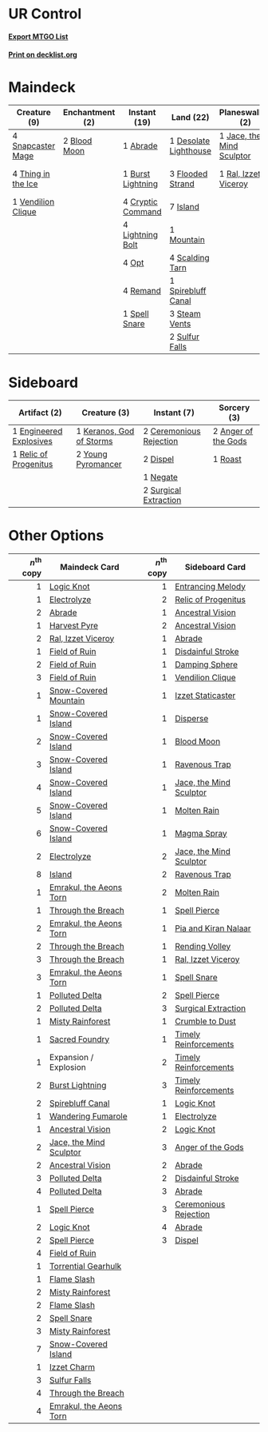 # UR Control

#### [Export MTGO List](../collection/UR%20Control/UR%20Control.txt)
#### [Print on decklist.org](http://decklist.org/?deckmain=1%09Abrade%0A2%09Anger%20of%20the%20Gods%0A2%09Blood%20Moon%0A1%09Burst%20Lightning%0A4%09Cryptic%20Command%0A1%09Desolate%20Lighthouse%0A3%09Flooded%20Strand%0A7%09Island%0A1%09Jace,%20the%20Mind%20Sculptor%0A4%09Lightning%20Bolt%0A1%09Mountain%0A4%09Opt%0A1%09Ral,%20Izzet%20Viceroy%0A4%09Remand%0A4%09Scalding%20Tarn%0A4%09Serum%20Visions%0A4%09Snapcaster%20Mage%0A1%09Spell%20Snare%0A1%09Spirebluff%20Canal%0A3%09Steam%20Vents%0A2%09Sulfur%20Falls%0A4%09Thing%20in%20the%20Ice%0A1%09Vendilion%20Clique&deckside=2%09Anger%20of%20the%20Gods%0A2%09Ceremonious%20Rejection%0A2%09Dispel%0A1%09Engineered%20Explosives%0A1%09Keranos,%20God%20of%20Storms%0A1%09Negate%0A1%09Relic%20of%20Progenitus%0A1%09Roast%0A2%09Surgical%20Extraction%0A2%09Young%20Pyromancer)
# Maindeck

|                                        Creature (9)                                         |                                    Enchantment (2)                                    |                                        Instant (19)                                        |                                           Land (22)                                            |                                          Planeswalker (2)                                          |                                         Sorcery (6)                                          |
|---------------------------------------------------------------------------------------------|---------------------------------------------------------------------------------------|--------------------------------------------------------------------------------------------|------------------------------------------------------------------------------------------------|----------------------------------------------------------------------------------------------------|----------------------------------------------------------------------------------------------|
|4 [Snapcaster Mage](http://gatherer.wizards.com/Pages/Card/Details.aspx?multiverseid=425875) |2 [Blood Moon](http://gatherer.wizards.com/Pages/Card/Details.aspx?multiverseid=370419)|1 [Abrade](http://gatherer.wizards.com/Pages/Card/Details.aspx?multiverseid=430772)         |1 [Desolate Lighthouse](http://gatherer.wizards.com/Pages/Card/Details.aspx?multiverseid=240147)|1 [Jace, the Mind Sculptor](http://gatherer.wizards.com/Pages/Card/Details.aspx?multiverseid=382979)|2 [Anger of the Gods](http://gatherer.wizards.com/Pages/Card/Details.aspx?multiverseid=438682)|
|4 [Thing in the Ice](http://gatherer.wizards.com/Pages/Card/Details.aspx?multiverseid=409836)|                                                                                       |1 [Burst Lightning](http://gatherer.wizards.com/Pages/Card/Details.aspx?multiverseid=397662)|3 [Flooded Strand](http://gatherer.wizards.com/Pages/Card/Details.aspx?multiverseid=405098)     |1 [Ral, Izzet Viceroy](http://gatherer.wizards.com/Pages/Card/Details.aspx?multiverseid=452945)     |4 [Serum Visions](http://gatherer.wizards.com/Pages/Card/Details.aspx?multiverseid=425874)    |
|1 [Vendilion Clique](http://gatherer.wizards.com/Pages/Card/Details.aspx?multiverseid=370390)|                                                                                       |4 [Cryptic Command](http://gatherer.wizards.com/Pages/Card/Details.aspx?multiverseid=370439)|7 [Island](http://gatherer.wizards.com/Pages/Card/Details.aspx?multiverseid=439602)             |                                                                                                    |                                                                                              |
|                                                                                             |                                                                                       |4 [Lightning Bolt](http://gatherer.wizards.com/Pages/Card/Details.aspx?multiverseid=234704) |1 [Mountain](http://gatherer.wizards.com/Pages/Card/Details.aspx?multiverseid=439604)           |                                                                                                    |                                                                                              |
|                                                                                             |                                                                                       |4 [Opt](http://gatherer.wizards.com/Pages/Card/Details.aspx?multiverseid=435217)            |4 [Scalding Tarn](http://gatherer.wizards.com/Pages/Card/Details.aspx?multiverseid=426069)      |                                                                                                    |                                                                                              |
|                                                                                             |                                                                                       |4 [Remand](http://gatherer.wizards.com/Pages/Card/Details.aspx?multiverseid=397881)         |1 [Spirebluff Canal](http://gatherer.wizards.com/Pages/Card/Details.aspx?multiverseid=417822)   |                                                                                                    |                                                                                              |
|                                                                                             |                                                                                       |1 [Spell Snare](http://gatherer.wizards.com/Pages/Card/Details.aspx?multiverseid=370447)    |3 [Steam Vents](http://gatherer.wizards.com/Pages/Card/Details.aspx?multiverseid=405109)        |                                                                                                    |                                                                                              |
|                                                                                             |                                                                                       |                                                                                            |2 [Sulfur Falls](http://gatherer.wizards.com/Pages/Card/Details.aspx?multiverseid=241987)       |                                                                                                    |                                                                                              |


# Sideboard

|                                           Artifact (2)                                           |                                           Creature (3)                                            |                                           Instant (7)                                            |                                         Sorcery (3)                                          |
|--------------------------------------------------------------------------------------------------|---------------------------------------------------------------------------------------------------|--------------------------------------------------------------------------------------------------|----------------------------------------------------------------------------------------------|
|1 [Engineered Explosives](http://gatherer.wizards.com/Pages/Card/Details.aspx?multiverseid=370549)|1 [Keranos, God of Storms](http://gatherer.wizards.com/Pages/Card/Details.aspx?multiverseid=380442)|2 [Ceremonious Rejection](http://gatherer.wizards.com/Pages/Card/Details.aspx?multiverseid=417613)|2 [Anger of the Gods](http://gatherer.wizards.com/Pages/Card/Details.aspx?multiverseid=438682)|
|1 [Relic of Progenitus](http://gatherer.wizards.com/Pages/Card/Details.aspx?multiverseid=205326)  |2 [Young Pyromancer](http://gatherer.wizards.com/Pages/Card/Details.aspx?multiverseid=413697)      |2 [Dispel](http://gatherer.wizards.com/Pages/Card/Details.aspx?multiverseid=201562)               |1 [Roast](http://gatherer.wizards.com/Pages/Card/Details.aspx?multiverseid=394667)            |
|                                                                                                  |                                                                                                   |1 [Negate](http://gatherer.wizards.com/Pages/Card/Details.aspx?multiverseid=447135)               |                                                                                              |
|                                                                                                  |                                                                                                   |2 [Surgical Extraction](http://gatherer.wizards.com/Pages/Card/Details.aspx?multiverseid=397706)  |                                                                                              |


# Other Options

|*n*<sup>th</sup> copy|                                          Maindeck Card                                           |*n*<sup>th</sup> copy|                                          Sideboard Card                                          |
|--------------------:|--------------------------------------------------------------------------------------------------|--------------------:|--------------------------------------------------------------------------------------------------|
|                    1|[Logic Knot](http://gatherer.wizards.com/Pages/Card/Details.aspx?multiverseid=370529)             |                    1|[Entrancing Melody](http://gatherer.wizards.com/Pages/Card/Details.aspx?multiverseid=435207)      |
|                    1|[Electrolyze](http://gatherer.wizards.com/Pages/Card/Details.aspx?multiverseid=370376)            |                    2|[Relic of Progenitus](http://gatherer.wizards.com/Pages/Card/Details.aspx?multiverseid=205326)    |
|                    2|[Abrade](http://gatherer.wizards.com/Pages/Card/Details.aspx?multiverseid=430772)                 |                    1|[Ancestral Vision](http://gatherer.wizards.com/Pages/Card/Details.aspx?multiverseid=438608)       |
|                    1|[Harvest Pyre](http://gatherer.wizards.com/Pages/Card/Details.aspx?multiverseid=220010)           |                    2|[Ancestral Vision](http://gatherer.wizards.com/Pages/Card/Details.aspx?multiverseid=438608)       |
|                    2|[Ral, Izzet Viceroy](http://gatherer.wizards.com/Pages/Card/Details.aspx?multiverseid=452945)     |                    1|[Abrade](http://gatherer.wizards.com/Pages/Card/Details.aspx?multiverseid=430772)                 |
|                    1|[Field of Ruin](http://gatherer.wizards.com/Pages/Card/Details.aspx?multiverseid=435415)          |                    1|[Disdainful Stroke](http://gatherer.wizards.com/Pages/Card/Details.aspx?multiverseid=446776)      |
|                    2|[Field of Ruin](http://gatherer.wizards.com/Pages/Card/Details.aspx?multiverseid=435415)          |                    1|[Damping Sphere](http://gatherer.wizards.com/Pages/Card/Details.aspx?multiverseid=443101)         |
|                    3|[Field of Ruin](http://gatherer.wizards.com/Pages/Card/Details.aspx?multiverseid=435415)          |                    1|[Vendilion Clique](http://gatherer.wizards.com/Pages/Card/Details.aspx?multiverseid=370390)       |
|                    1|[Snow-Covered Mountain](http://gatherer.wizards.com/Pages/Card/Details.aspx?multiverseid=184814)  |                    1|[Izzet Staticaster](http://gatherer.wizards.com/Pages/Card/Details.aspx?multiverseid=253638)      |
|                    1|[Snow-Covered Island](http://gatherer.wizards.com/Pages/Card/Details.aspx?multiverseid=184813)    |                    1|[Disperse](http://gatherer.wizards.com/Pages/Card/Details.aspx?multiverseid=413371)               |
|                    2|[Snow-Covered Island](http://gatherer.wizards.com/Pages/Card/Details.aspx?multiverseid=184813)    |                    1|[Blood Moon](http://gatherer.wizards.com/Pages/Card/Details.aspx?multiverseid=370419)             |
|                    3|[Snow-Covered Island](http://gatherer.wizards.com/Pages/Card/Details.aspx?multiverseid=184813)    |                    1|[Ravenous Trap](http://gatherer.wizards.com/Pages/Card/Details.aspx?multiverseid=197537)          |
|                    4|[Snow-Covered Island](http://gatherer.wizards.com/Pages/Card/Details.aspx?multiverseid=184813)    |                    1|[Jace, the Mind Sculptor](http://gatherer.wizards.com/Pages/Card/Details.aspx?multiverseid=382979)|
|                    5|[Snow-Covered Island](http://gatherer.wizards.com/Pages/Card/Details.aspx?multiverseid=184813)    |                    1|[Molten Rain](http://gatherer.wizards.com/Pages/Card/Details.aspx?multiverseid=425928)            |
|                    6|[Snow-Covered Island](http://gatherer.wizards.com/Pages/Card/Details.aspx?multiverseid=184813)    |                    1|[Magma Spray](http://gatherer.wizards.com/Pages/Card/Details.aspx?multiverseid=338470)            |
|                    2|[Electrolyze](http://gatherer.wizards.com/Pages/Card/Details.aspx?multiverseid=370376)            |                    2|[Jace, the Mind Sculptor](http://gatherer.wizards.com/Pages/Card/Details.aspx?multiverseid=382979)|
|                    8|[Island](http://gatherer.wizards.com/Pages/Card/Details.aspx?multiverseid=439602)                 |                    2|[Ravenous Trap](http://gatherer.wizards.com/Pages/Card/Details.aspx?multiverseid=197537)          |
|                    1|[Emrakul, the Aeons Torn](http://gatherer.wizards.com/Pages/Card/Details.aspx?multiverseid=397905)|                    2|[Molten Rain](http://gatherer.wizards.com/Pages/Card/Details.aspx?multiverseid=425928)            |
|                    1|[Through the Breach](http://gatherer.wizards.com/Pages/Card/Details.aspx?multiverseid=430684)     |                    1|[Spell Pierce](http://gatherer.wizards.com/Pages/Card/Details.aspx?multiverseid=425876)           |
|                    2|[Emrakul, the Aeons Torn](http://gatherer.wizards.com/Pages/Card/Details.aspx?multiverseid=397905)|                    1|[Pia and Kiran Nalaar](http://gatherer.wizards.com/Pages/Card/Details.aspx?multiverseid=442783)   |
|                    2|[Through the Breach](http://gatherer.wizards.com/Pages/Card/Details.aspx?multiverseid=430684)     |                    1|[Rending Volley](http://gatherer.wizards.com/Pages/Card/Details.aspx?multiverseid=394663)         |
|                    3|[Through the Breach](http://gatherer.wizards.com/Pages/Card/Details.aspx?multiverseid=430684)     |                    1|[Ral, Izzet Viceroy](http://gatherer.wizards.com/Pages/Card/Details.aspx?multiverseid=452945)     |
|                    3|[Emrakul, the Aeons Torn](http://gatherer.wizards.com/Pages/Card/Details.aspx?multiverseid=397905)|                    1|[Spell Snare](http://gatherer.wizards.com/Pages/Card/Details.aspx?multiverseid=370447)            |
|                    1|[Polluted Delta](http://gatherer.wizards.com/Pages/Card/Details.aspx?multiverseid=405104)         |                    2|[Spell Pierce](http://gatherer.wizards.com/Pages/Card/Details.aspx?multiverseid=425876)           |
|                    2|[Polluted Delta](http://gatherer.wizards.com/Pages/Card/Details.aspx?multiverseid=405104)         |                    3|[Surgical Extraction](http://gatherer.wizards.com/Pages/Card/Details.aspx?multiverseid=397706)    |
|                    1|[Misty Rainforest](http://gatherer.wizards.com/Pages/Card/Details.aspx?multiverseid=426065)       |                    1|[Crumble to Dust](http://gatherer.wizards.com/Pages/Card/Details.aspx?multiverseid=401850)        |
|                    1|[Sacred Foundry](http://gatherer.wizards.com/Pages/Card/Details.aspx?multiverseid=405106)         |                    1|[Timely Reinforcements](http://gatherer.wizards.com/Pages/Card/Details.aspx?multiverseid=220074)  |
|                    1|Expansion / Explosion                                                                             |                    2|[Timely Reinforcements](http://gatherer.wizards.com/Pages/Card/Details.aspx?multiverseid=220074)  |
|                    2|[Burst Lightning](http://gatherer.wizards.com/Pages/Card/Details.aspx?multiverseid=397662)        |                    3|[Timely Reinforcements](http://gatherer.wizards.com/Pages/Card/Details.aspx?multiverseid=220074)  |
|                    2|[Spirebluff Canal](http://gatherer.wizards.com/Pages/Card/Details.aspx?multiverseid=417822)       |                    1|[Logic Knot](http://gatherer.wizards.com/Pages/Card/Details.aspx?multiverseid=370529)             |
|                    1|[Wandering Fumarole](http://gatherer.wizards.com/Pages/Card/Details.aspx?multiverseid=407692)     |                    1|[Electrolyze](http://gatherer.wizards.com/Pages/Card/Details.aspx?multiverseid=370376)            |
|                    1|[Ancestral Vision](http://gatherer.wizards.com/Pages/Card/Details.aspx?multiverseid=438608)       |                    2|[Logic Knot](http://gatherer.wizards.com/Pages/Card/Details.aspx?multiverseid=370529)             |
|                    2|[Jace, the Mind Sculptor](http://gatherer.wizards.com/Pages/Card/Details.aspx?multiverseid=382979)|                    3|[Anger of the Gods](http://gatherer.wizards.com/Pages/Card/Details.aspx?multiverseid=438682)      |
|                    2|[Ancestral Vision](http://gatherer.wizards.com/Pages/Card/Details.aspx?multiverseid=438608)       |                    2|[Abrade](http://gatherer.wizards.com/Pages/Card/Details.aspx?multiverseid=430772)                 |
|                    3|[Polluted Delta](http://gatherer.wizards.com/Pages/Card/Details.aspx?multiverseid=405104)         |                    2|[Disdainful Stroke](http://gatherer.wizards.com/Pages/Card/Details.aspx?multiverseid=446776)      |
|                    4|[Polluted Delta](http://gatherer.wizards.com/Pages/Card/Details.aspx?multiverseid=405104)         |                    3|[Abrade](http://gatherer.wizards.com/Pages/Card/Details.aspx?multiverseid=430772)                 |
|                    1|[Spell Pierce](http://gatherer.wizards.com/Pages/Card/Details.aspx?multiverseid=425876)           |                    3|[Ceremonious Rejection](http://gatherer.wizards.com/Pages/Card/Details.aspx?multiverseid=417613)  |
|                    2|[Logic Knot](http://gatherer.wizards.com/Pages/Card/Details.aspx?multiverseid=370529)             |                    4|[Abrade](http://gatherer.wizards.com/Pages/Card/Details.aspx?multiverseid=430772)                 |
|                    2|[Spell Pierce](http://gatherer.wizards.com/Pages/Card/Details.aspx?multiverseid=425876)           |                    3|[Dispel](http://gatherer.wizards.com/Pages/Card/Details.aspx?multiverseid=201562)                 |
|                    4|[Field of Ruin](http://gatherer.wizards.com/Pages/Card/Details.aspx?multiverseid=435415)          |                     |                                                                                                  |
|                    1|[Torrential Gearhulk](http://gatherer.wizards.com/Pages/Card/Details.aspx?multiverseid=420589)    |                     |                                                                                                  |
|                    1|[Flame Slash](http://gatherer.wizards.com/Pages/Card/Details.aspx?multiverseid=368536)            |                     |                                                                                                  |
|                    2|[Misty Rainforest](http://gatherer.wizards.com/Pages/Card/Details.aspx?multiverseid=426065)       |                     |                                                                                                  |
|                    2|[Flame Slash](http://gatherer.wizards.com/Pages/Card/Details.aspx?multiverseid=368536)            |                     |                                                                                                  |
|                    2|[Spell Snare](http://gatherer.wizards.com/Pages/Card/Details.aspx?multiverseid=370447)            |                     |                                                                                                  |
|                    3|[Misty Rainforest](http://gatherer.wizards.com/Pages/Card/Details.aspx?multiverseid=426065)       |                     |                                                                                                  |
|                    7|[Snow-Covered Island](http://gatherer.wizards.com/Pages/Card/Details.aspx?multiverseid=184813)    |                     |                                                                                                  |
|                    1|[Izzet Charm](http://gatherer.wizards.com/Pages/Card/Details.aspx?multiverseid=425996)            |                     |                                                                                                  |
|                    3|[Sulfur Falls](http://gatherer.wizards.com/Pages/Card/Details.aspx?multiverseid=241987)           |                     |                                                                                                  |
|                    4|[Through the Breach](http://gatherer.wizards.com/Pages/Card/Details.aspx?multiverseid=430684)     |                     |                                                                                                  |
|                    4|[Emrakul, the Aeons Torn](http://gatherer.wizards.com/Pages/Card/Details.aspx?multiverseid=397905)|                     |                                                                                                  |

